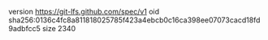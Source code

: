 version https://git-lfs.github.com/spec/v1
oid sha256:0136c4fc8a811818025785f423a4ebcb0c16ca398ee07073cacd18fd9adbfcc5
size 2340
